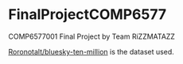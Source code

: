 # FinalProjectCOMP6577

COMP6577001 Final Project by Team RiZZMATAZZ

[Roronotalt/bluesky-ten-million](https://huggingface.co/datasets/Roronotalt/bluesky-ten-million) is the dataset used.
